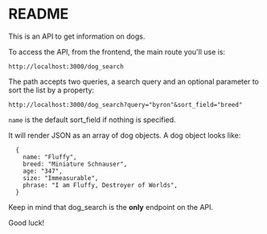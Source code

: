# README

This is an API to get information on dogs.

To access the API, from the frontend, the main route you'll use is:

`http://localhost:3000/dog_search`

The path accepts two queries, a search query and an optional parameter to sort the list by a property:

`http://localhost:3000/dog_search?query="byron"&sort_field="breed"`

`name` is the default sort_field if nothing is specified.

It will render JSON as an array of dog objects. A dog object looks like:

```
  {
    name: "Fluffy",
    breed: "Miniature Schnauser",
    age: "347",
    size: "Immeasurable",
    phrase: "I am Fluffy, Destroyer of Worlds",
  }
```

Keep in mind that dog_search is the **only** endpoint on the API.

Good luck!
